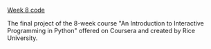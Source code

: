 [Week 8 code](http://www.codeskulptor.org/#user40_D4aLFVucUK_1.py)

The final project of the 8-week course "An Introduction to Interactive Programming in Python" offered on Coursera and created by Rice University.